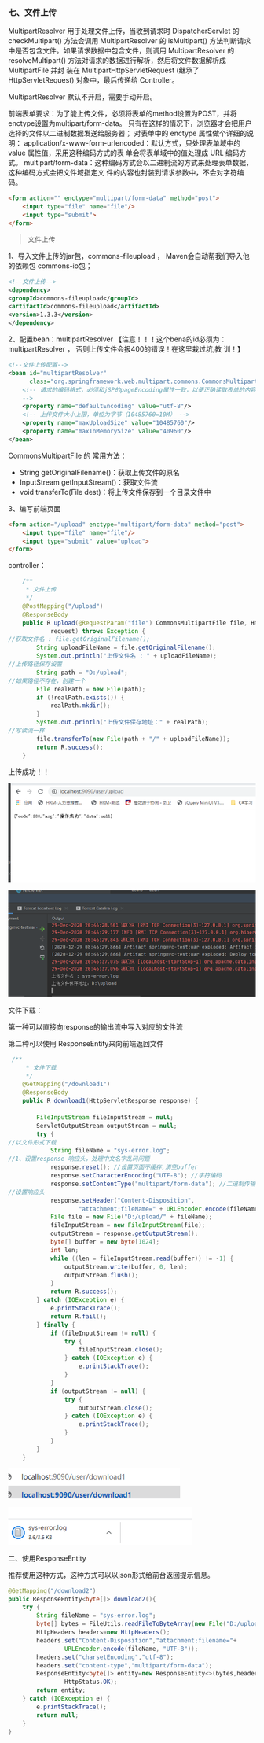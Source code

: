 ### 七、文件上传



 MultipartResolver 用于处理文件上传，当收到请求时 DispatcherServlet 的 checkMultipart() 方法会调用 MultipartResolver 的 isMultipart() 方法判断请求中是否包含文件。如果请求数据中包含文件，则调用 MultipartResolver 的 resolveMultipart() 方法对请求的数据进行解析，然后将文件数据解析成 MultipartFile 并封 装在 MultipartHttpServletRequest (继承了 HttpServletRequest) 对象中，最后传递给 Controller。

 MultipartResolver 默认不开启，需要手动开启。

 前端表单要求：为了能上传文件，必须将表单的method设置为POST，并将enctype设置为multipart/form-data。 只有在这样的情况下，浏览器才会把用户选择的文件以二进制数据发送给服务器； 对表单中的 enctype 属性做个详细的说明： application/x-www-form-urlencoded：默认方式，只处理表单域中的 value 属性值，采用这种编码方式的表 单会将表单域中的值处理成 URL 编码方式。 multipart/form-data：这种编码方式会以二进制流的方式来处理表单数据，这种编码方式会把文件域指定文 件的内容也封装到请求参数中，不会对字符编码。

```html
<form action="" enctype="multipart/form-data" method="post">
    <input type="file" name="file"/>
    <input type="submit">
</form>
```

> 文件上传

1、导入文件上传的jar包，commons-fileupload ， Maven会自动帮我们导入他的依赖包 commons-io包；

```xml
<!--文件上传-->
<dependency>
<groupId>commons-fileupload</groupId>
<artifactId>commons-fileupload</artifactId>
<version>1.3.3</version>
</dependency>
```

2、配置bean：multipartResolver 【注意！！！这个bena的id必须为：multipartResolver ， 否则上传文件会报400的错误！在这里栽过坑,教 训！】

```xml
<!--文件上传配置-->
<bean id="multipartResolver"
      class="org.springframework.web.multipart.commons.CommonsMultipartResolver">
    <!-- 请求的编码格式，必须和jSP的pageEncoding属性一致，以便正确读取表单的内容，默认为ISO-8859-1
    -->
    <property name="defaultEncoding" value="utf-8"/>
    <!-- 上传文件大小上限，单位为字节（10485760=10M） -->
    <property name="maxUploadSize" value="10485760"/>
    <property name="maxInMemorySize" value="40960"/>
</bean>
```

CommonsMultipartFile 的 常用方法：

-  String getOriginalFilename()：获取上传文件的原名
-  InputStream getInputStream()：获取文件流 
- void transferTo(File dest)：将上传文件保存到一个目录文件中

3、编写前端页面

```html
<form action="/upload" enctype="multipart/form-data" method="post">
    <input type="file" name="file"/>
    <input type="submit" value="upload">
</form>
```

controller：

```java
    /**
     * 文件上传
     */
    @PostMapping("/upload")
    @ResponseBody
    public R upload(@RequestParam("file") CommonsMultipartFile file, HttpServletRequest
            request) throws Exception {
//获取文件名 : file.getOriginalFilename();
        String uploadFileName = file.getOriginalFilename();
        System.out.println("上传文件名 : " + uploadFileName);
//上传路径保存设置
        String path = "D:/upload";
//如果路径不存在，创建一个
        File realPath = new File(path);
        if (!realPath.exists()) {
            realPath.mkdir();
        }
        System.out.println("上传文件保存地址：" + realPath);
//写读流一样
        file.transferTo(new File(path + "/" + uploadFileName));
        return R.success();
    }
```

上传成功！！



![image-20201229204736961](7.springmvc文件上传.assets/image-20201229204736961.png)

![image-20201229204849620](7.springmvc文件上传.assets/image-20201229204849620.png)



文件下载：

第一种可以直接向response的输出流中写入对应的文件流

 第二种可以使用 ResponseEntity来向前端返回文件

```java
 /**
     * 文件下载
     */
    @GetMapping("/download1")
    @ResponseBody
    public R download1(HttpServletResponse response) {

        FileInputStream fileInputStream = null;
        ServletOutputStream outputStream = null;
        try {
//以文件形式下载
            String fileName = "sys-error.log";
//1、设置response 响应头，处理中文名字乱码问题
            response.reset(); //设置页面不缓存,清空buffer
            response.setCharacterEncoding("UTF-8"); //字符编码
            response.setContentType("multipart/form-data"); //二进制传输数据
//设置响应头
            response.setHeader("Content-Disposition",
                    "attachment;fileName=" + URLEncoder.encode(fileName, "UTF-8"));
            File file = new File("D:/upload/" + fileName);
            fileInputStream = new FileInputStream(file);
            outputStream = response.getOutputStream();
            byte[] buffer = new byte[1024];
            int len;
            while ((len = fileInputStream.read(buffer)) != -1) {
                outputStream.write(buffer, 0, len);
                outputStream.flush();
            }
            return R.success();
        } catch (IOException e) {
            e.printStackTrace();
            return R.fail();
        } finally {
            if (fileInputStream != null) {
                try {
                    fileInputStream.close();
                } catch (IOException e) {
                    e.printStackTrace();
                }
            }
            if (outputStream != null) {
                try {
                    outputStream.close();
                } catch (IOException e) {
                    e.printStackTrace();
                }
            }
        }
    }
```



![image-20201229205835016](7.springmvc文件上传.assets/image-20201229205835016.png)

![image-20201229205804934](7.springmvc文件上传.assets/image-20201229205804934.png)





二、使用ResponseEntity

推荐使用这种方式，这种方式可以以json形式给前台返回提示信息。

```java
@GetMapping("/download2")
public ResponseEntity<byte[]> download2(){
    try {
        String fileName = "sys-error.log";
        byte[] bytes = FileUtils.readFileToByteArray(new File("D:/upload/"+fileName));
        HttpHeaders headers=new HttpHeaders();
        headers.set("Content-Disposition","attachment;filename="+
                URLEncoder.encode(fileName, "UTF-8"));
        headers.set("charsetEncoding","utf-8");
        headers.set("content-type","multipart/form-data");
        ResponseEntity<byte[]> entity=new ResponseEntity<>(bytes,headers,
                HttpStatus.OK);
        return entity;
    } catch (IOException e) {
        e.printStackTrace();
        return null;
    }
}
```




